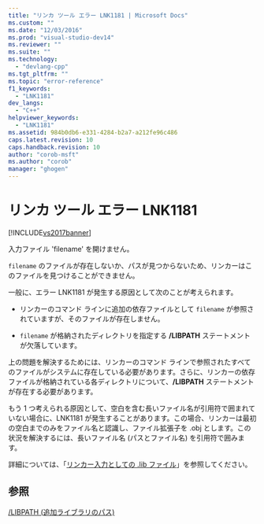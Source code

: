 ```yaml
---
title: "リンカ ツール エラー LNK1181 | Microsoft Docs"
ms.custom: ""
ms.date: "12/03/2016"
ms.prod: "visual-studio-dev14"
ms.reviewer: ""
ms.suite: ""
ms.technology: 
  - "devlang-cpp"
ms.tgt_pltfrm: ""
ms.topic: "error-reference"
f1_keywords: 
  - "LNK1181"
dev_langs: 
  - "C++"
helpviewer_keywords: 
  - "LNK1181"
ms.assetid: 984b0db6-e331-4284-b2a7-a212fe96c486
caps.latest.revision: 10
caps.handback.revision: 10
author: "corob-msft"
ms.author: "corob"
manager: "ghogen"
---
```

# リンカ ツール エラー LNK1181
[!INCLUDE[vs2017banner](../../assembler/inline/includes/vs2017banner.md)]

入力ファイル 'filename' を開けません。  
  
 `filename` のファイルが存在しないか、パスが見つからないため、リンカーはこのファイルを見つけることができません。  
  
 一般に、エラー LNK1181 が発生する原因として次のことが考えられます。  
  
-   リンカーのコマンド ラインに追加の依存ファイルとして `filename` が参照されていますが、そのファイルが存在しません。  
  
-   `filename` が格納されたディレクトリを指定する **\/LIBPATH** ステートメントが欠落しています。  
  
 上の問題を解決するためには、リンカーのコマンド ラインで参照されたすべてのファイルがシステムに存在している必要があります。さらに、リンカーの依存ファイルが格納されている各ディレクトリについて、**\/LIBPATH** ステートメントが存在する必要があります。  
  
 もう 1 つ考えられる原因として、空白を含む長いファイル名が引用符で囲まれていない場合に、LNK1181 が発生することがあります。この場合、リンカーは最初の空白までのみをファイル名と認識し、ファイル拡張子を .obj とします。この状況を解決するには、長いファイル名 \(パスとファイル名\) を引用符で囲みます。  
  
 詳細については、「[リンカー入力としての .lib ファイル](../../build/reference/dot-lib-files-as-linker-input.md)」を参照してください。  
  
## 参照  
 [\/LIBPATH \(追加ライブラリのパス\)](../../build/reference/libpath-additional-libpath.md)